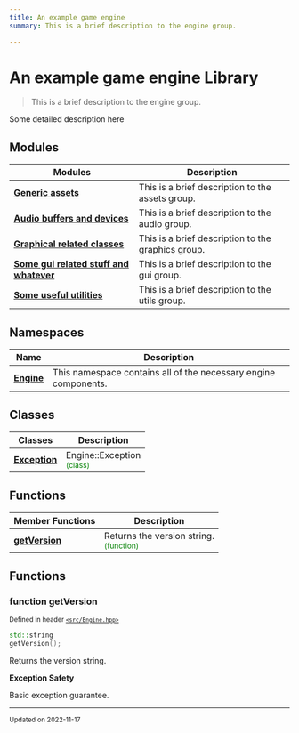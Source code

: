 ```yaml
---
title: An example game engine
summary: This is a brief description to the engine group. 

---
```


# An example game engine Library

> This is a brief description to the engine group. 




Some detailed description here 

## Modules

| Modules        | Description    |
| -------------- | -------------- |
| **[Generic assets](/libraries/group__Assets.md)** | This is a brief description to the assets group.  |
| **[Audio buffers and devices](/libraries/group__Audio.md)** | This is a brief description to the audio group.  |
| **[Graphical related classes](/libraries/group__Graphics.md)** | This is a brief description to the graphics group.  |
| **[Some gui related stuff and whatever](/libraries/group__Gui.md)** | This is a brief description to the gui group.  |
| **[Some useful utilities](/libraries/group__Utils.md)** | This is a brief description to the utils group.  |

## Namespaces

| Name           | Description    |
| -------------- | -------------- |
| **[Engine](/namespaces/namespaceEngine.md)** | This namespace contains all of the necessary engine components.  |

## Classes

| Classes        | Description    |
| -------------- | -------------- |
| **[Exception](/classes/classEngine_1_1Exception.md)** | Engine::Exception<br> <sup><span style="color:green">(class)</span></sup> |

## Functions
| Member Functions | Description |
| -------------- | -------------- |
| **[getVersion](/libraries/group__Engine.md#function-getversion)** | Returns the version string. <br> <sup><span style="color:green">(function)</span></sup> |




## Functions

### function getVersion


<sup>Defined in header [`<src/Engine.hpp>`](/files/Engine_8hpp.md#file-engine.hpp)</sup>

```cpp 
std::string
getVersion();
```





Returns the version string. 

















**Exception Safety**

Basic exception guarantee.









-------------------------------

<sub>Updated on 2022-11-17</sub>